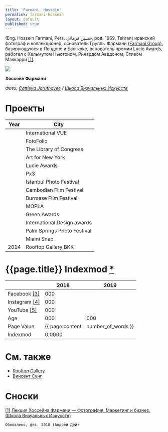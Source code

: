 ```yaml
---
title: 'Farmani, Hossein'
permalink: farmani-hossein
layout: default
published: true
---
```


(Eng. Hossein Farmani, Pers. حسین فرمانی, род. 1969, Tehran)  иранский фотограф и коллекционер, основатель Группы Фармани [(Farmani Group)](farmani-group), базирующуюся в Лондоне и Бангкоке, основатель премии Lucie Awards, работал с Хельмутом Ньютоном, Ричардом Аведоном, Стивом Маккарри <span id="a1">[\[1\]](#f1)</span>.

![](http://schoolva.ru/wp-content/uploads/2015/10/hossein_farmani-by_cattleya_jaruthavee.jpg)

**Хоссейн Фармани**

*Фото: [Cattleya Jaruthavee](jaruthavee-cattleya) / [Школа Визуальных Искусств](http://schoolva.ru/2015/hossein-farmani/)*

# Проекты

|Year|City|
|----|-----|
||International VUE|
||FotoFolio|
||The Library of Congress|
||Art for New York|
||Lucie Awards|
||Px3|
||Istanbul Photo Festival|
||Cambodian Film Festival|
||Burmese Film Festival|
||MOPLA|
||Green Awards|
||International Design awards|
||Palm Springs Photo Festival|
||Miami Snap|
|2014|Rooftop Gallery BKK|

# {{page.title}} Indexmod [*](indexmod)

||2018|2019|
|-|-|-|
|Facebook <span id="a3">[\[3\]](#f3)</span>|000||
|Instagram <span id="a4">[\[4\]](#f4)</span>|000||
|YouTube <span id="a5">[\[5\]](#f5)</span>|000||
|Age|000|000|
|Page Value|{{ page.content | number_of_words }}||
|Indexmod|0,0000||

# См. также

+ [Rooftop Gallery](rooftop-gallery)
+ [Винсент Сунг](sung-vinsent)

# Сноски

[[1]](#a1) <span id="f1"></span> [Лекция Хоссейна Фармани — Фотография. Маркетинг и бизнес. (Школа Визуальных Искусств)](http://example.net/article)


`Обновлено, фев. 2018 (Андрей Дей)`
